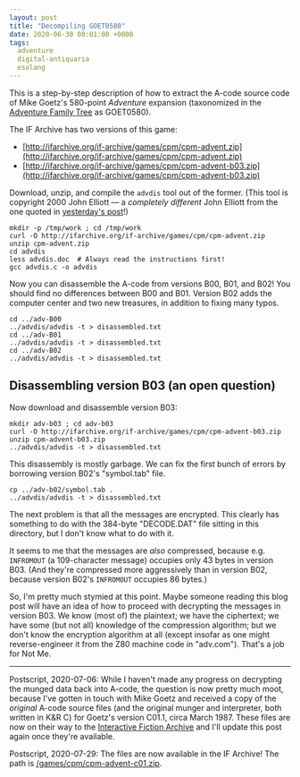 ```yaml
---
layout: post
title: "Decompiling GOET0580"
date: 2020-06-30 00:01:00 +0000
tags:
  adventure
  digital-antiquaria
  esolang
---
```


This is a step-by-step description of how to extract the A-code source code of Mike Goetz's
580-point _Adventure_ expansion (taxonomized in the
[Adventure Family Tree](http://advent.jenandcal.familyds.org/) as GOET0580).

The IF Archive has two versions of this game:

* [http://ifarchive.org/if-archive/games/cpm/cpm-advent.zip](http://ifarchive.org/if-archive/games/cpm/cpm-advent.zip)
* [http://ifarchive.org/if-archive/games/cpm/cpm-advent-b03.zip](http://ifarchive.org/if-archive/games/cpm/cpm-advent-b03.zip)

Download, unzip, and compile the `advdis` tool out of the former. (This tool is
copyright 2000 John Elliott — a _completely different_ John Elliott from the one
quoted in [yesterday's post](/blog/2020/06/29/star-wars-ca/)!)

    mkdir -p /tmp/work ; cd /tmp/work
    curl -O http://ifarchive.org/if-archive/games/cpm/cpm-advent.zip
    unzip cpm-advent.zip
    cd advdis
    less advdis.doc  # Always read the instructions first!
    gcc advdis.c -o advdis

Now you can disassemble the A-code from versions B00, B01, and B02!
You should find no differences between B00 and B01. Version B02 adds the
computer center and two new treasures, in addition to fixing many typos.

    cd ../adv-B00
    ../advdis/advdis -t > disassembled.txt
    cd ../adv-B01
    ../advdis/advdis -t > disassembled.txt
    cd ../adv-B02
    ../advdis/advdis -t > disassembled.txt


## Disassembling version B03 (an open question)

Now download and disassemble version B03:

    mkdir adv-b03 ; cd adv-b03
    curl -O http://ifarchive.org/if-archive/games/cpm/cpm-advent-b03.zip
    unzip cpm-advent-b03.zip
    ../advdis/advdis -t > disassembled.txt

This disassembly is mostly garbage. We can fix the first bunch of errors
by borrowing version B02's "symbol.tab" file.

    cp ../adv-b02/symbol.tab .
    ../advdis/advdis -t > disassembled.txt

The next problem is that all the messages are encrypted. This clearly
has something to do with the 384-byte "DECODE.DAT" file sitting in this
directory, but I don't know what to do with it.

It seems to me that the messages are _also_ compressed, because e.g.
`INFROMOUT` (a 109-character message) occupies only 43 bytes in version B03.
(And they're compressed more aggressively than in version B02, because
version B02's `INFROMOUT` occupies 86 bytes.)

So, I'm pretty much stymied at this point. Maybe someone reading this blog post will have an idea of
how to proceed with decrypting the messages in version B03. We know (most of) the plaintext; we have
the ciphertext; we have some (but not all) knowledge of the compression algorithm; but we don't know
the encryption algorithm at all (except insofar as one might reverse-engineer it from the Z80 machine
code in "adv.com"). That's a job for Not Me.

----

Postscript, 2020-07-06: While I haven't made any progress on decrypting the munged
data back into A-code, the question is now pretty much moot, because I've gotten
in touch with Mike Goetz and received a copy of the _original_ A-code source files
(and the original munger and interpreter, both written in K&R C) for Goetz's version C01.1,
circa March 1987. These files are now on their way to the
[Interactive Fiction Archive](https://www.ifarchive.org/indexes/if-archive/unprocessed/)
and I'll update this post again once they're available.

Postscript, 2020-07-29: The files are now available in the IF Archive!
The path is [/games/cpm/cpm-advent-c01.zip](https://www.ifarchive.org/indexes/if-archive/games/cpm/).
